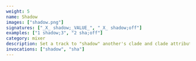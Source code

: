 ```yaml
---
weight: 5
name: Shadow
images: ["shadow.png"]
signatures: ["_X_ shadow;_VALUE_", "_X_ shadow;off"]
examples: ["1 shadow;3", "2 sha;off"]
category: mixer
description: Set a track to "shadow" another's clade and clade attributes. Set to 0 to disable. For example, let Track 1 be a MIDI clade set to channel 16 and device 4. By invoking `2 shadow;1`, Track 2 would shadow Track 1. Its clade would be set to MIDI, its channel to 16, and device to 4. Should any of these attributes on Track 1 change, they would also change on Track 2. Shadowed attributes are enabled, mute, solo, level, clade, synth voice, synth control 1, synth control 2, MIDI channel, MIDI device, sampler tbd, crow pair. Tracks can shadow other shadowed tracks. Turn off with `X shadow;off`.
invocations: ["shadow", "sha"]
---
```

